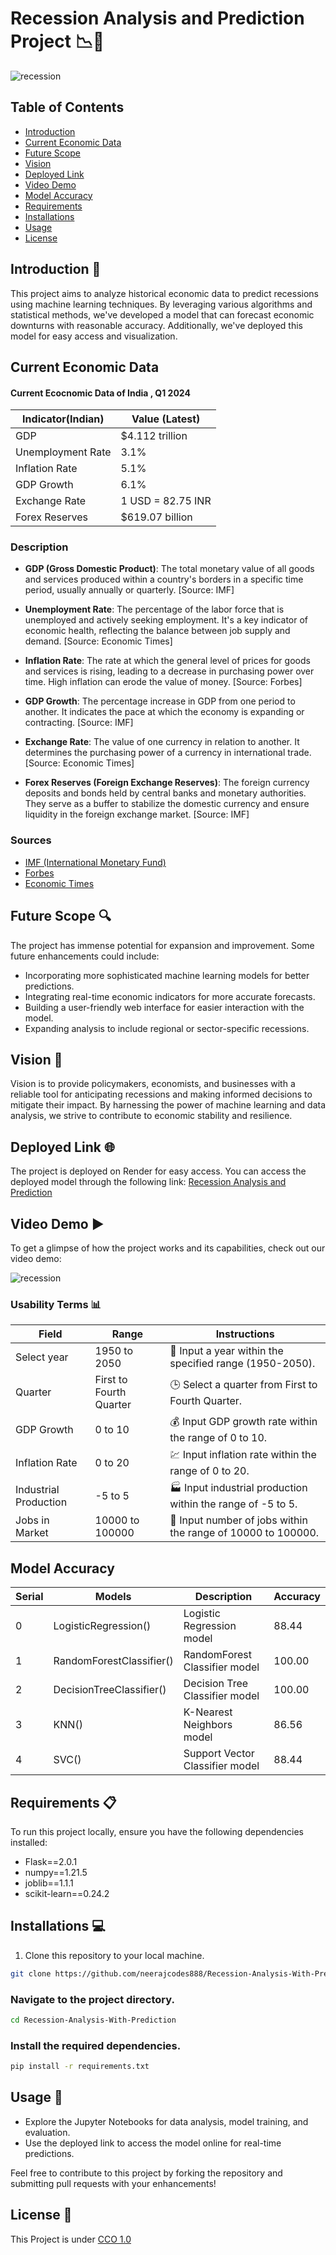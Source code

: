 # Recession Analysis and Prediction Project 📉🔮

![recession](https://c1.wallpaperflare.com/preview/634/496/50/refugees-economic-migrants-financial-equalization-help.jpg)

## Table of Contents
- [Introduction](#introduction)
- [Current Economic Data](#economic-data)
- [Future Scope](#future-scope)
- [Vision](#vision)
- [Deployed Link](#deployed-link)
- [Video Demo](#video-demo)
- [Model Accuracy](#model-accuracy)
- [Requirements](#requirements)
- [Installations](#installations)
- [Usage](#usage)
- [License](#license)

## Introduction 🌟
This project aims to analyze historical economic data to predict recessions using machine learning techniques. By leveraging various algorithms and statistical methods, we've developed a model that can forecast economic downturns with reasonable accuracy. Additionally, we've deployed this model for easy access and visualization.

## Current Economic Data 

#### Current Ecocnomic Data of India , Q1 2024

| Indicator(Indian)        | Value (Latest)       |
|--------------------|----------------------|
| GDP                | $4.112 trillion      |
| Unemployment Rate  | 3.1%                 |
| Inflation Rate     | 5.1%                 |
| GDP Growth         | 6.1%                 |
| Exchange Rate      | 1 USD = 82.75 INR    |
| Forex Reserves     | $619.07 billion      |

### Description

- **GDP (Gross Domestic Product)**: The total monetary value of all goods and services produced within a country's borders in a specific time period, usually annually or quarterly. [Source: IMF]

- **Unemployment Rate**: The percentage of the labor force that is unemployed and actively seeking employment. It's a key indicator of economic health, reflecting the balance between job supply and demand. [Source: Economic Times]

- **Inflation Rate**: The rate at which the general level of prices for goods and services is rising, leading to a decrease in purchasing power over time. High inflation can erode the value of money. [Source: Forbes]

- **GDP Growth**: The percentage increase in GDP from one period to another. It indicates the pace at which the economy is expanding or contracting. [Source: IMF]

- **Exchange Rate**: The value of one currency in relation to another. It determines the purchasing power of a currency in international trade. [Source: Economic Times]

- **Forex Reserves (Foreign Exchange Reserves)**: The foreign currency deposits and bonds held by central banks and monetary authorities. They serve as a buffer to stabilize the domestic currency and ensure liquidity in the foreign exchange market. [Source: IMF]

### Sources

- [IMF (International Monetary Fund)](https://www.imf.org)
- [Forbes](https://www.forbes.com)
- [Economic Times](https://economictimes.indiatimes.com)


## Future Scope 🔍
The project has immense potential for expansion and improvement. Some future enhancements could include:
- Incorporating more sophisticated machine learning models for better predictions.
- Integrating real-time economic indicators for more accurate forecasts.
- Building a user-friendly web interface for easier interaction with the model.
- Expanding analysis to include regional or sector-specific recessions.

## Vision 🚀
Vision is to provide policymakers, economists, and businesses with a reliable tool for anticipating recessions and making informed decisions to mitigate their impact. By harnessing the power of machine learning and data analysis, we strive to contribute to economic stability and resilience.

## Deployed Link 🌐
The project is deployed on Render for easy access. You can access the deployed model through the following link:
[Recession Analysis and Prediction](https://recession-guess.onrender.com/)

## Video Demo ▶️
To get a glimpse of how the project works and its capabilities, check out our video demo:

![recession](https://github.com/neerajcodes888/Recession-Analysis-With-Prediction/assets/98253646/89ac1c3a-28a1-4b25-8fbc-48ff753ce0d0)

### Usability Terms 📊

| Field              | Range                | Instructions               |
|--------------------|----------------------|----------------------------|
| Select year        | 1950 to 2050         | 📅 Input a year within the specified range (1950-2050).        |
| Quarter            | First to Fourth Quarter | 🕒 Select a quarter from First to Fourth Quarter.            |
| GDP Growth         | 0 to 10              | 💰 Input GDP growth rate within the range of 0 to 10.       |
| Inflation Rate     | 0 to 20              | 💹 Input inflation rate within the range of 0 to 20.       |
| Industrial Production | -5 to 5            | 🏭 Input industrial production within the range of -5 to 5.  |
| Jobs in Market     | 10000 to 100000      | 👥 Input number of jobs within the range of 10000 to 100000. |


## Model Accuracy



| Serial | Models                   | Description                      | Accuracy |
|--------|--------------------------|----------------------------------|----------|
| 0      | LogisticRegression()     | Logistic Regression model        | 88.44    |
| 1      | RandomForestClassifier() | RandomForest Classifier model    | 100.00   |
| 2      | DecisionTreeClassifier()| Decision Tree Classifier model   | 100.00   |
| 3      | KNN()                      | K-Nearest Neighbors model        | 86.56    |
| 4      | SVC()                      | Support Vector Classifier model  | 88.44    |




## Requirements 📋
To run this project locally, ensure you have the following dependencies installed:
- Flask==2.0.1
- numpy==1.21.5
- joblib==1.1.1
- scikit-learn==0.24.2

## Installations 💻
1. Clone this repository to your local machine.
```bash
git clone https://github.com/neerajcodes888/Recession-Analysis-With-Prediction.git
```

### Navigate to the project directory.
```bash
cd Recession-Analysis-With-Prediction
```
### Install the required dependencies.
```bash
pip install -r requirements.txt
```

## Usage 🚀
- Explore the Jupyter Notebooks for data analysis, model training, and evaluation.
- Use the deployed link to access the model online for real-time predictions.
  
Feel free to contribute to this project by forking the repository and submitting pull requests with your enhancements!

## License 📄
This Project is under [CCO 1.0](https://github.com/neerajcodes888/Recession-Analysis-With-Prediction/blob/main/LICENSE)

